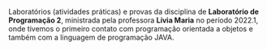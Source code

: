 Laboratórios (atividades práticas) e provas da disciplina de **Laboratório de Programação 2**, ministrada pela professora **Lívia Maria** no período 2022.1, onde tivemos o primeiro contato com programação orientada a objetos e também com a linguagem de programação JAVA.
